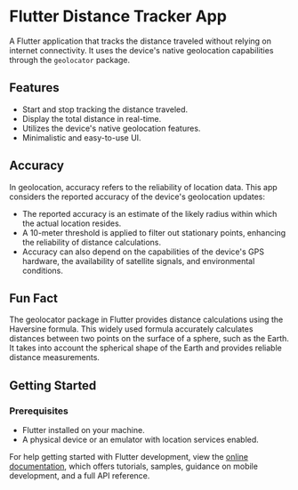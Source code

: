 # Flutter Distance Tracker App

A Flutter application that tracks the distance traveled without relying on internet connectivity. It uses the device's native geolocation capabilities through the `geolocator` package.

## Features

- Start and stop tracking the distance traveled.
- Display the total distance in real-time.
- Utilizes the device's native geolocation features.
- Minimalistic and easy-to-use UI.

## Accuracy

In geolocation, accuracy refers to the reliability of location data. This app considers the reported accuracy of the device's geolocation updates:

- The reported accuracy is an estimate of the likely radius within which the actual location resides.
- A 10-meter threshold is applied to filter out stationary points, enhancing the reliability of distance calculations.
- Accuracy can also depend on the capabilities of the device's GPS hardware, the availability of satellite signals, and environmental conditions.

## Fun Fact

The geolocator package in Flutter provides distance calculations using the Haversine formula. This widely used formula accurately calculates distances between two points on the surface of a sphere, such as the Earth. It takes into account the spherical shape of the Earth and provides reliable distance measurements.

## Getting Started

### Prerequisites

- Flutter installed on your machine.
- A physical device or an emulator with location services enabled.

For help getting started with Flutter development, view the [online documentation](https://docs.flutter.dev/), which offers tutorials, samples, guidance on mobile development, and a full API reference.
